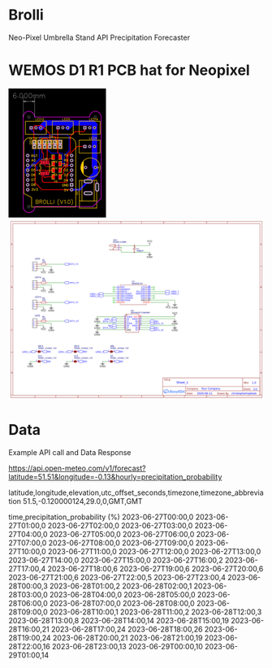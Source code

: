 # Brolli

Neo-Pixel Umbrella Stand API Precipitation Forecaster 

# WEMOS D1 R1 PCB hat for Neopixel

![PCB](/public/images/PCB_Brolli.png)
![PCB Schematic preview](/public/images/PCB_schematic.png)

# Data 

Example API call and Data Response

https://api.open-meteo.com/v1/forecast?latitude=51.51&longitude=-0.13&hourly=precipitation_probability

latitude,longitude,elevation,utc_offset_seconds,timezone,timezone_abbreviation
51.5,-0.120000124,29.0,0,GMT,GMT

time,precipitation_probability (%)
2023-06-27T00:00,0
2023-06-27T01:00,0
2023-06-27T02:00,0
2023-06-27T03:00,0
2023-06-27T04:00,0
2023-06-27T05:00,0
2023-06-27T06:00,0
2023-06-27T07:00,0
2023-06-27T08:00,0
2023-06-27T09:00,0
2023-06-27T10:00,0
2023-06-27T11:00,0
2023-06-27T12:00,0
2023-06-27T13:00,0
2023-06-27T14:00,0
2023-06-27T15:00,0
2023-06-27T16:00,2
2023-06-27T17:00,4
2023-06-27T18:00,6
2023-06-27T19:00,6
2023-06-27T20:00,6
2023-06-27T21:00,6
2023-06-27T22:00,5
2023-06-27T23:00,4
2023-06-28T00:00,3
2023-06-28T01:00,2
2023-06-28T02:00,1
2023-06-28T03:00,0
2023-06-28T04:00,0
2023-06-28T05:00,0
2023-06-28T06:00,0
2023-06-28T07:00,0
2023-06-28T08:00,0
2023-06-28T09:00,0
2023-06-28T10:00,1
2023-06-28T11:00,2
2023-06-28T12:00,3
2023-06-28T13:00,8
2023-06-28T14:00,14
2023-06-28T15:00,19
2023-06-28T16:00,21
2023-06-28T17:00,24
2023-06-28T18:00,26
2023-06-28T19:00,24
2023-06-28T20:00,21
2023-06-28T21:00,19
2023-06-28T22:00,16
2023-06-28T23:00,13
2023-06-29T00:00,10
2023-06-29T01:00,14
